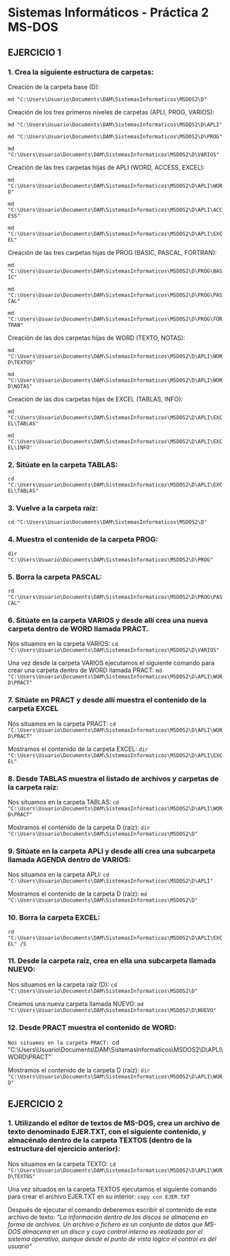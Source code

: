 # Sistemas Informáticos - Práctica 2 MS-DOS
## EJERCICIO 1
### 1. Crea la siguiente estructura de carpetas:

Creación de la carpeta base (D):

`md "C:\Users\Usuario\Documents\DAM\SistemasInformaticos\MSDOS2\D"`

Creación de los tres primeros niveles de carpetas (APLI, PROG, VARIOS):

`md "C:\Users\Usuario\Documents\DAM\SistemasInformaticos\MSDOS2\D\APLI"`

`md "C:\Users\Usuario\Documents\DAM\SistemasInformaticos\MSDOS2\D\PROG"`

`md "C:\Users\Usuario\Documents\DAM\SistemasInformaticos\MSDOS2\D\VARIOS"`

Creación de las tres carpetas hijas de APLI (WORD, ACCESS, EXCEL):

`md "C:\Users\Usuario\Documents\DAM\SistemasInformaticos\MSDOS2\D\APLI\WORD"`

`md "C:\Users\Usuario\Documents\DAM\SistemasInformaticos\MSDOS2\D\APLI\ACCESS"`

`md "C:\Users\Usuario\Documents\DAM\SistemasInformaticos\MSDOS2\D\APLI\EXCEL"`

Creación de las tres carpetas hijas de PROG (BASIC, PASCAL, FORTRAN):

`md "C:\Users\Usuario\Documents\DAM\SistemasInformaticos\MSDOS2\D\PROG\BASIC"`

`md "C:\Users\Usuario\Documents\DAM\SistemasInformaticos\MSDOS2\D\PROG\PASCAL"`

`md "C:\Users\Usuario\Documents\DAM\SistemasInformaticos\MSDOS2\D\PROG\FORTRAN"`

Creación de las dos carpetas hijas de WORD (TEXTO, NOTAS):

`md "C:\Users\Usuario\Documents\DAM\SistemasInformaticos\MSDOS2\D\APLI\WORD\TEXTOS"`

`md "C:\Users\Usuario\Documents\DAM\SistemasInformaticos\MSDOS2\D\APLI\WORD\NOTAS"`

Creación de las dos carpetas hijas de EXCEL (TABLAS, INFO):

`md "C:\Users\Usuario\Documents\DAM\SistemasInformaticos\MSDOS2\D\APLI\EXCEL\TABLAS"`

`md "C:\Users\Usuario\Documents\DAM\SistemasInformaticos\MSDOS2\D\APLI\EXCEL\INFO"`

### 2. Sitúate en la carpeta TABLAS:

`cd "C:\Users\Usuario\Documents\DAM\SistemasInformaticos\MSDOS2\D\APLI\EXCEL\TABLAS"`

### 3. Vuelve a la carpeta raíz:

`cd "C:\Users\Usuario\Documents\DAM\SistemasInformaticos\MSDOS2\D"`

### 4. Muestra el contenido de la carpeta PROG:
`dir "C:\Users\Usuario\Documents\DAM\SistemasInformaticos\MSDOS2\D\PROG"`

### 5. Borra la carpeta PASCAL:
`rd "C:\Users\Usuario\Documents\DAM\SistemasInformaticos\MSDOS2\D\PROG\PASCAL"`

### 6. Sitúate en la carpeta VARIOS y desde allí crea una nueva carpeta dentro de WORD llamada PRACT.
Nos situamos en la carpeta VARIOS:
`cd "C:\Users\Usuario\Documents\DAM\SistemasInformaticos\MSDOS2\D\VARIOS"`

Una vez desde la carpeta VARIOS ejecutamos el siguiente comando para crear una carpeta dentro de WORD llamada PRACT:
`md "C:\Users\Usuario\Documents\DAM\SistemasInformaticos\MSDOS2\D\APLI\WORD\PRACT"`

### 7. Sitúate en PRACT y desde allí muestra el contenido de la carpeta EXCEL
Nos situamos en la carpeta PRACT:
`cd "C:\Users\Usuario\Documents\DAM\SistemasInformaticos\MSDOS2\D\APLI\WORD\PRACT"`

Mostramos el contenido de la carpeta EXCEL:
`dir "C:\Users\Usuario\Documents\DAM\SistemasInformaticos\MSDOS2\D\APLI\EXCEL"`

### 8. Desde TABLAS muestra el listado de archivos y carpetas de la carpeta raíz:
Nos situamos en la carpeta TABLAS:
`cd "C:\Users\Usuario\Documents\DAM\SistemasInformaticos\MSDOS2\D\APLI\WORD\PRACT"`

Mostramos el contenido de la carpeta D (raíz):
`dir "C:\Users\Usuario\Documents\DAM\SistemasInformaticos\MSDOS2\D"`

### 9. Sitúate en la carpeta APLI y desde allí crea una subcarpeta llamada AGENDA dentro de VARIOS:
Nos situamos en la carpeta APLI:
`cd "C:\Users\Usuario\Documents\DAM\SistemasInformaticos\MSDOS2\D\APLI"`

Mostramos el contenido de la carpeta D (raíz):
`md "C:\Users\Usuario\Documents\DAM\SistemasInformaticos\MSDOS2\D"`

### 10. Borra la carpeta EXCEL:
`rd "C:\Users\Usuario\Documents\DAM\SistemasInformaticos\MSDOS2\D\APLI\EXCEL" /S`

### 11. Desde la carpeta raíz, crea en ella una subcarpeta llamada NUEVO:
Nos situamos en la carpeta raíz (D):
`cd "C:\Users\Usuario\Documents\DAM\SistemasInformaticos\MSDOS2\D"`

Creamos una nueva carpeta llamada NUEVO:
`md "C:\Users\Usuario\Documents\DAM\SistemasInformaticos\MSDOS2\D\NUEVO"`

### 12. Desde PRACT muestra el contenido de WORD:
`Nos situamos en la carpeta PRACT:
`cd "C:\Users\Usuario\Documents\DAM\SistemasInformaticos\MSDOS2\D\APLI\WORD\PRACT"`

Mostramos el contenido de la carpeta D (raíz):
`dir "C:\Users\Usuario\Documents\DAM\SistemasInformaticos\MSDOS2\D\APLI\WORD"`

## EJERCICIO 2
### 1. Utilizando el editor de textos de MS-DOS, crea un archivo de texto denominado EJER.TXT, con el siguiente contenido, y almacénalo dentro de la carpeta TEXTOS (dentro de la estructura del ejercicio anterior):
Nos situamos en la carpeta TEXTO:
`cd "C:\Users\Usuario\Documents\DAM\SistemasInformaticos\MSDOS2\D\APLI\WORD\TEXTOS"`

Una vez situados en la carpeta TEXTOS ejecutamos el siguiente comando para crear el archivo EJER.TXT en su interior:
`copy con EJER.TXT`

Después de ejecutar el comando deberemos escribir el contenido de este archivo de texto:
*"La información dentro de los discos se almacena en forma de archivos. Un archivo o fichero es un conjunto de datos que MS-DOS almacena en un disco y cuyo control interno es realizado por el sistema operativo, aunque desde el punto de vista lógico el control es del usuario"*



